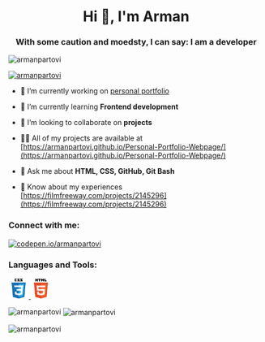 <h1 align="center">Hi 👋, I'm Arman</h1>
<h3 align="center">With some caution and moedsty, I can say: I am a developer</h3>

<p align="left"> <img src="https://komarev.com/ghpvc/?username=armanpartovi&label=Profile%20views&color=0e75b6&style=flat" alt="armanpartovi" /> </p>

<p align="left"> <a href="https://github.com/ryo-ma/github-profile-trophy"><img src="https://github-profile-trophy.vercel.app/?username=armanpartovi" alt="armanpartovi" /></a> </p>

- 🔭 I’m currently working on [personal portfolio](https://armanpartovi.github.io/Personal-Portfolio-Webpage/)

- 🌱 I’m currently learning **Frontend development**

- 👯 I’m looking to collaborate on **projects**

- 👨‍💻 All of my projects are available at [https://armanpartovi.github.io/Personal-Portfolio-Webpage/](https://armanpartovi.github.io/Personal-Portfolio-Webpage/)

- 💬 Ask me about **HTML, CSS, GitHub, Git Bash**

- 📄 Know about my experiences [https://filmfreeway.com/projects/2145296](https://filmfreeway.com/projects/2145296)

<h3 align="left">Connect with me:</h3>
<p align="left">
<a href="https://codepen.io/codepen.io/armanpartovi" target="blank"><img align="center" src="https://raw.githubusercontent.com/rahuldkjain/github-profile-readme-generator/master/src/images/icons/Social/codepen.svg" alt="codepen.io/armanpartovi" height="30" width="40" /></a>
</p>

<h3 align="left">Languages and Tools:</h3>
<p align="left"> <a href="https://www.w3schools.com/css/" target="_blank" rel="noreferrer"> <img src="https://raw.githubusercontent.com/devicons/devicon/master/icons/css3/css3-original-wordmark.svg" alt="css3" width="40" height="40"/> </a> <a href="https://www.w3.org/html/" target="_blank" rel="noreferrer"> <img src="https://raw.githubusercontent.com/devicons/devicon/master/icons/html5/html5-original-wordmark.svg" alt="html5" width="40" height="40"/> </a> </p>

<p><img align="left" src="https://github-readme-stats.vercel.app/api/top-langs?username=armanpartovi&show_icons=true&locale=en&layout=compact" alt="armanpartovi" /></p>

<p>&nbsp;<img align="center" src="https://github-readme-stats.vercel.app/api?username=armanpartovi&show_icons=true&locale=en" alt="armanpartovi" /></p>

<p><img align="center" src="https://github-readme-streak-stats.herokuapp.com/?user=armanpartovi&" alt="armanpartovi" /></p>
